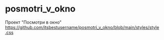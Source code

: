 # posmotri_v_okno
Проект "Посмотри в окно"
https://github.com/itsbestusername/posmotri_v_okno/blob/main/styles/style.css
